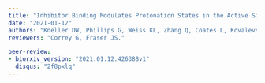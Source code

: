 ```yaml
---
title: "Inhibitor Binding Modulates Protonation States in the Active Site of SARS-CoV-2 Main Protease."
date: "2021-01-12"
authors: "Kneller DW, Phillips G, Weiss KL, Zhang Q, Coates L, Kovalevsky A."
reviewers: "Correy G, Fraser JS."

peer-review:
- biorxiv_version: "2021.01.12.426388v1"
  disqus: "2f8pxlq"
---
```

